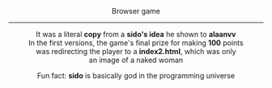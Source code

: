 <div align='center'>
  Browser game

  ---

  It was a literal **copy** from a **sido's idea** he shown to **alaanvv**  
  In the first versions, the game's final prize for making **100** points  
  was redirecting the player to a **index2.html**, which was only  
  an image of a naked woman  
    
  Fun fact: **sido** is basically god in the programming universe
</div>
